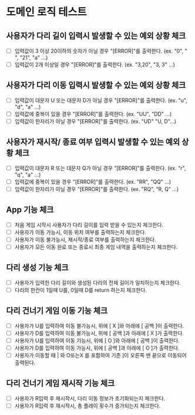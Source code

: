 # 도메인 로직 테스트

## 사용자가 다리 길이 입력시 발생할 수 있는 예외 상황 체크

- [ ] 입력값이 3 이상 20이하의 숫자가 아닐 경우 "[ERROR]"를 출력한다. (ex. "0", " ", "21", "a" ...)
- [ ] 입력값이 2개 이상일 경우 "[ERROR]"를 출력한다. (ex. "3,20", "3, 3" ...)

## 사용자가 다리 이동 입력시 발생할 수 있는 예외 상황 체크

- [ ] 입력값이 대문자 U 또는 대문자 D가 아닐 경우 "[ERROR]"를 출력한다. (ex. "u", "d", "a" ...)
- [ ] 입력값에 중복이 있을 경우 "[ERROR]"를 출력한다. (ex. "UU", "DD" ...)
- [ ] 입력값이 한자리가 아닐 경우 "[ERROR]"를 출력한다. (ex. "UD" "U, D"...)

## 사용자가 재시작/ 종료 여부 입력시 발생할 수 있는 예외 상황 체크

- [ ] 입력값이 대문자 R 또는 대문자 Q가 아닐 경우 "[ERROR]"를 출력한다. (ex. "r", "q", "a" ...)
- [ ] 입력값에 중복이 있을 경우 "[ERROR]"를 출력한다. (ex. "RR", "QQ" ...)
- [ ] 입력값이 한자리가 아닐 경우 "[ERROR]"를 출력한다. (ex. "RQ", "R, Q" ...)

## App 기능 체크

- [ ] 처음 게임 시작시 사용자가 다리 길이를 입력 받을 수 있는지 체크한다.
- [ ] 사용자가 이동 가능시, 이동 위치 여부를 출력하는지 체크한다.
- [ ] 사용자가 이동 불가능시, 재시작/종료 여부를 출력하는지 체크한다.
- [ ] 사용자가 모든 이동 완료 또는 종료시 최종 게임 내역을 출력하는지 체크한다.

## 다리 생성 기능 체크

- [ ] 사용자가 입력한 다리 길이와 생성된 다리의 전체 길이가 일치하는지 체크한다.
- [ ] 다리의 한칸이 1일때 U를, 0일때 D를 return 하는지 체크한다.

## 다리 건너기 게임 이동 기능 체크

- [ ] 사용자가 U를 입력하여 이동 불가능시, 위에 [ X ]와 아래에 [ 공백 ]이 출력한다.
- [ ] 사용자가 D를 입력하여 이동 불가능시, 위에 [ 공백 ]과 아래에 [ X ]가 출력한다.
- [ ] 사용자가 U를 입력하여 이동 가능시, 위에 [ O ]와 아래에 [ 공백 ]이 출력한다.
- [ ] 사용자가 D를 입력하여 이동 가능시, 위에 [ 공백 ]과 아래에 [ O ]가 출력한다.
- [ ] 사용자가 이동할 때 | 와 O또는X 를 포함하여 기존 ]이 오른쪽 맨 끝으로 이동되어 출력된다.

## 다리 건너기 게임 재시작 기능 체크

- [ ] 사용자가 R입력 후 재시작시, 다리 이동 정보가 초기화되는지 체크한다.
- [ ] 사용자가 R입력 후 재시작시, 총 플레이 횟수가 증가되는지 체크한다.
